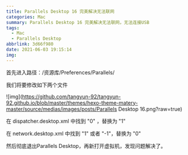 ```yaml
---
title: Parallels Desktop 16 完美解决无法联网
categories: Mac
summary: Parallels Desktop 16 完美解决无法联网，无法连接USB
tags:
  - Mac
  - Parallels Desktop
abbrlink: 3d66f980
date: 2021-06-03 19:15:14
img:
---
```



首先进入路径：/资源库/Preferences/Parallels/

我们将要修改如下两个文件

<!--more-->

<!-- ![img](/images/wiki/Parallels Desktop 16.png) -->
![img](https://github.com/tangyun-92/tangyun-92.github.io/blob/master/themes/hexo-theme-matery-master/source/medias/images/posts/Parallels Desktop 16.png?raw=true)

在 dispatcher.desktop.xml 中找到 "<Usb>0</Usb>" ，替换为 "<Usb>1</Usb>"

在 network.desktop.xml 中找到 "<UseKextless>1</UseKextless>"  或者 "<UseKextless>-1</UseKextless>"，替换为 "<UseKextless>0</UseKextless>"



然后彻底退出Parallels Desktop，再新打开虚拟机，发现问题解决了。

